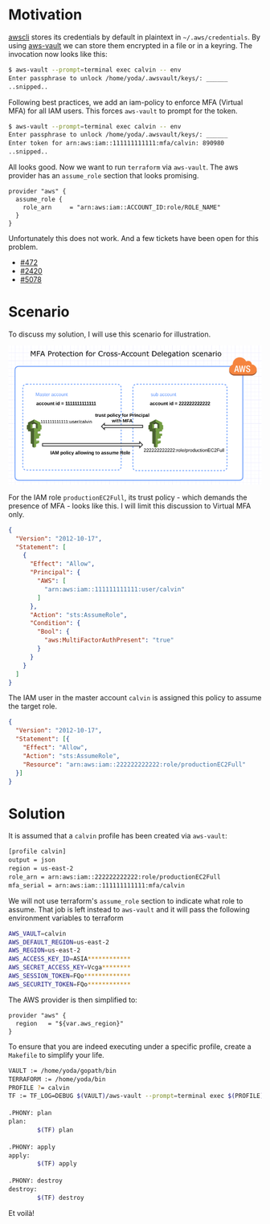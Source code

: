 # Motivation

[awscli](https://pypi.org/project/awscli/) stores its credentials by default in plaintext in `~/.aws/credentials`. By using  [aws-vault](https://github.com/99designs/aws-vault) we can store them encrypted in a file or in a keyring. The invocation now looks like this:

```bash
$ aws-vault --prompt=terminal exec calvin -- env
Enter passphrase to unlock /home/yoda/.awsvault/keys/: ______
..snipped..
```

Following best practices, we add an iam-policy to enforce MFA (Virtual MFA) for all IAM users. This forces `aws-vault` to prompt for the token.

```bash
$ aws-vault --prompt=terminal exec calvin -- env
Enter passphrase to unlock /home/yoda/.awsvault/keys/: ______
Enter token for arn:aws:iam::111111111111:mfa/calvin: 890980
..snipped..
```

All looks good. Now we want to run `terraform` via `aws-vault`. The aws provider has an `assume_role` section that looks promising. 

```HCL
provider "aws" {
  assume_role {
    role_arn     = "arn:aws:iam::ACCOUNT_ID:role/ROLE_NAME"
  }
}
```

Unfortunately this does not work. And a few tickets have been open for this problem.

* [#472](https://github.com/terraform-providers/terraform-provider-aws/issues/472)
* [#2420](https://github.com/terraform-providers/terraform-provider-aws/issues/2420)
* [#5078](https://github.com/terraform-providers/terraform-provider-aws/issues/5078)

# Scenario

To discuss my solution, I will use this scenario for illustration.

![scenario](mfa-delegated-accounts.png)

For the IAM role `productionEC2Full`, its trust policy - which demands the presence of MFA - looks like this. I will limit this discussion to Virtual MFA only.

```JSON
{
  "Version": "2012-10-17",
  "Statement": [
    {
      "Effect": "Allow",
      "Principal": {
        "AWS": [
          "arn:aws:iam::111111111111:user/calvin"
        ]
      },
      "Action": "sts:AssumeRole",
      "Condition": {
        "Bool": {
          "aws:MultiFactorAuthPresent": "true"
        }
      }
    }
  ]
}
```

The IAM user in the master account `calvin` is assigned this policy to assume the target role.

```JSON
{
  "Version": "2012-10-17",
  "Statement": [{
    "Effect": "Allow",
    "Action": "sts:AssumeRole",
    "Resource": "arn:aws:iam::222222222222:role/productionEC2Full"
  }]
}
```

# Solution

It is assumed that a `calvin` profile has been created via `aws-vault`:

```bash
[profile calvin]
output = json
region = us-east-2
role_arn = arn:aws:iam::222222222222:role/productionEC2Full
mfa_serial = arn:aws:iam::111111111111:mfa/calvin
```

We will not use terraform's `assume_role` section to indicate what role to assume. That job is left instead to `aws-vault`
and it will pass the following environment variables to terraform

```bash
AWS_VAULT=calvin
AWS_DEFAULT_REGION=us-east-2
AWS_REGION=us-east-2
AWS_ACCESS_KEY_ID=ASIA************
AWS_SECRET_ACCESS_KEY=Vcga********
AWS_SESSION_TOKEN=FQo*************
AWS_SECURITY_TOKEN=FQo************
```

The AWS provider is then simplified to:

```HCL
provider "aws" {
  region   = "${var.aws_region}"
}
```

To ensure that you are indeed executing under a specific profile, create a `Makefile` to simplify your life.

```bash
VAULT := /home/yoda/gopath/bin
TERRAFORM := /home/yoda/bin
PROFILE ?= calvin
TF := TF_LOG=DEBUG $(VAULT)/aws-vault --prompt=terminal exec $(PROFILE) -- $(TERRAFORM)/terraform

.PHONY: plan
plan:
        $(TF) plan 

.PHONY: apply
apply:
        $(TF) apply

.PHONY: destroy
destroy:
        $(TF) destroy
```

Et voilà!
